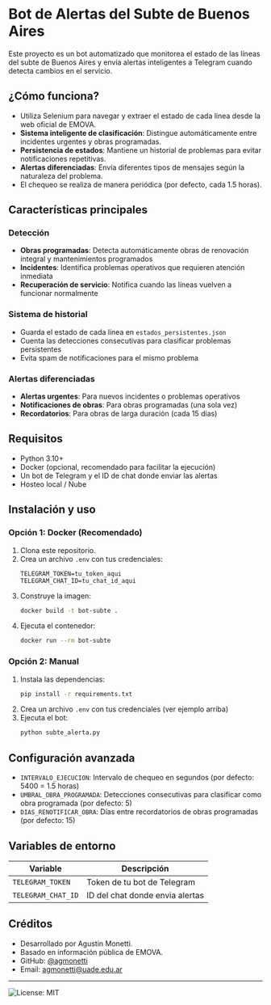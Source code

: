 # Bot de Alertas del Subte de Buenos Aires

Este proyecto es un bot automatizado que monitorea el estado de las líneas del subte de Buenos Aires y envía alertas inteligentes a Telegram cuando detecta cambios en el servicio.

## ¿Cómo funciona?

- Utiliza Selenium para navegar y extraer el estado de cada línea desde la web oficial de EMOVA.
- **Sistema inteligente de clasificación**: Distingue automáticamente entre incidentes urgentes y obras programadas.
- **Persistencia de estados**: Mantiene un historial de problemas para evitar notificaciones repetitivas.
- **Alertas diferenciadas**: Envía diferentes tipos de mensajes según la naturaleza del problema.
- El chequeo se realiza de manera periódica (por defecto, cada 1.5 horas).

## Características principales

### Detección 
- **Obras programadas**: Detecta automáticamente obras de renovación integral y mantenimientos programados
- **Incidentes**: Identifica problemas operativos que requieren atención inmediata
- **Recuperación de servicio**: Notifica cuando las líneas vuelven a funcionar normalmente

### Sistema de historial
- Guarda el estado de cada línea en `estados_persistentes.json`
- Cuenta las detecciones consecutivas para clasificar problemas persistentes
- Evita spam de notificaciones para el mismo problema

### Alertas diferenciadas
- **Alertas urgentes**: Para nuevos incidentes o problemas operativos
- **Notificaciones de obras**: Para obras programadas (una sola vez)
- **Recordatorios**: Para obras de larga duración (cada 15 días)

## Requisitos

- Python 3.10+
- Docker (opcional, recomendado para facilitar la ejecución)
- Un bot de Telegram y el ID de chat donde enviar las alertas
- Hosteo local / Nube

## Instalación y uso

### Opción 1: Docker (Recomendado)

1. Clona este repositorio.
2. Crea un archivo `.env` con tus credenciales:
   ```env
   TELEGRAM_TOKEN=tu_token_aqui
   TELEGRAM_CHAT_ID=tu_chat_id_aqui
   ```
3. Construye la imagen:
   ```sh
   docker build -t bot-subte .
   ```
4. Ejecuta el contenedor:
   ```sh
   docker run --rm bot-subte
   ```

### Opción 2: Manual

1. Instala las dependencias:
   ```sh
   pip install -r requirements.txt
   ```
2. Crea un archivo `.env` con tus credenciales (ver ejemplo arriba)
3. Ejecuta el bot:
   ```sh
   python subte_alerta.py
   ```

## Configuración avanzada

- `INTERVALO_EJECUCION`: Intervalo de chequeo en segundos (por defecto: 5400 = 1.5 horas)
- `UMBRAL_OBRA_PROGRAMADA`: Detecciones consecutivas para clasificar como obra programada (por defecto: 5)
- `DIAS_RENOTIFICAR_OBRA`: Días entre recordatorios de obras programadas (por defecto: 15)

## Variables de entorno

| Variable | Descripción |
|----------|-------------|
| `TELEGRAM_TOKEN` | Token de tu bot de Telegram |
| `TELEGRAM_CHAT_ID` | ID del chat donde envia alertas |



## Créditos

- Desarrollado por Agustin Monetti.
- Basado en información pública de EMOVA.
- GitHub: [@agmonetti](https://github.com/agmonetti)
- Email: agmonetti@uade.edu.ar

---

![License: MIT](https://img.shields.io/badge/License-MIT-yellow.svg)
